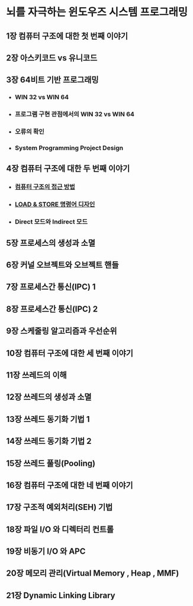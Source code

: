 # 뇌를 자극하는 윈도우즈 시스템 프로그래밍 

## 1장 컴퓨터 구조에 대한 첫 번째 이야기

## 2장 아스키코드 vs 유니코드

## 3장 64비트 기반 프로그래밍
- ### WIN 32 vs WIN 64
- ### 프로그램 구현 관점에서의 WIN 32 vs WIN 64
- ### 오류의 확인
- ### System Programming Project Design

## 4장 컴퓨터 구조에 대한 두 번째 이야기
- ### [컴퓨터 구조의 접근 방법](./chapter04/4-1/컴퓨터구조접근방법.md)
- ### [LOAD & STORE 명령어 디자인](./chapter04/4-2/load_store.md)
- ### Direct 모드와 Indirect 모드

## 5장 프로세스의 생성과 소멸

## 6장 커널 오브젝트와 오브젝트 핸들

## 7장 프로세스간 통신(IPC) 1

## 8장 프로세스간 통신(IPC) 2

## 9장 스케줄링 알고리즘과 우선순위

## 10장 컴퓨터 구조에 대한 세 번째 이야기

## 11장 쓰레드의 이해

## 12장 쓰레드의 생성과 소멸

## 13장 쓰레드 동기화 기법 1

## 14장 쓰레드 동기화 기법 2

## 15장 쓰레드 풀링(Pooling)

## 16장 컴퓨터 구조에 대한 네 번째 이야기

## 17장 구조적 예외처리(SEH) 기법

## 18장 파일 I/O 와 디렉터리 컨트롤

## 19장 비동기 I/O 와 APC

## 20장 메모리 관리(Virtual Memory , Heap ,  MMF)

## 21장 Dynamic Linking Library

